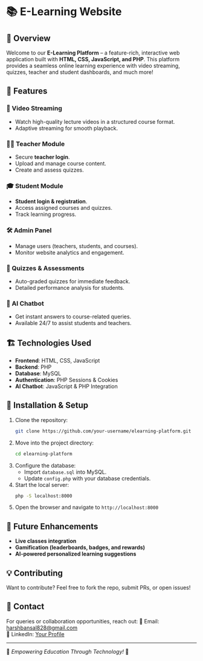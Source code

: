 # 📚 E-Learning Website

## 🌟 Overview
Welcome to our **E-Learning Platform** – a feature-rich, interactive web application built with **HTML, CSS, JavaScript, and PHP**. This platform provides a seamless online learning experience with video streaming, quizzes, teacher and student dashboards, and much more!

## 🚀 Features

### 🎥 Video Streaming
- Watch high-quality lecture videos in a structured course format.
- Adaptive streaming for smooth playback.

### 👨‍🏫 Teacher Module
- Secure **teacher login**.
- Upload and manage course content.
- Create and assess quizzes.

### 🎓 Student Module
- **Student login & registration**.
- Access assigned courses and quizzes.
- Track learning progress.

### 🛠 Admin Panel
- Manage users (teachers, students, and courses).
- Monitor website analytics and engagement.

### 📝 Quizzes & Assessments
- Auto-graded quizzes for immediate feedback.
- Detailed performance analysis for students.

### 🤖 AI Chatbot
- Get instant answers to course-related queries.
- Available 24/7 to assist students and teachers.

## 🏗️ Technologies Used
- **Frontend**: HTML, CSS, JavaScript
- **Backend**: PHP
- **Database**: MySQL
- **Authentication**: PHP Sessions & Cookies
- **AI Chatbot**: JavaScript & PHP Integration

## 🔧 Installation & Setup
1. Clone the repository:
   ```sh
   git clone https://github.com/your-username/elearning-platform.git
   ```
2. Move into the project directory:
   ```sh
   cd elearning-platform
   ```
3. Configure the database:
   - Import `database.sql` into MySQL.
   - Update `config.php` with your database credentials.
4. Start the local server:
   ```sh
   php -S localhost:8000
   ```
5. Open the browser and navigate to `http://localhost:8000`

## 📌 Future Enhancements
- **Live classes integration**
- **Gamification (leaderboards, badges, and rewards)**
- **AI-powered personalized learning suggestions**

## 💡 Contributing
Want to contribute? Feel free to fork the repo, submit PRs, or open issues!

## 📩 Contact
For queries or collaboration opportunities, reach out:
📧 Email: harshbansal828@gmail.com  
🔗 LinkedIn: [Your Profile]([https://linkedin.com/in/yourprofile](https://www.linkedin.com/in/kunal-bansal-37400b251/))

---
📌 *Empowering Education Through Technology!* 🚀

